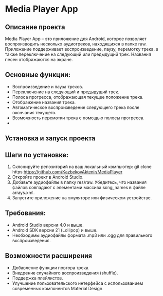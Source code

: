 # Media Player App
## Описание проекта
Media Player App – это приложение для Android, которое позволяет воспроизводить несколько аудиотреков, находящихся в папке raw. Приложение поддерживает воспроизведение, паузу, перемотку трека, а также переключение на следующий или предыдущий трек. Названия песен отображаются на экране.

## Основные функции:
* Воспроизведение и пауза треков.
* Переключение на следующий и предыдущий трек.
* Полоса прогресса, отображающая текущее положение трека.
* Отображение названия трека.
* Автоматическое воспроизведение следующего трека после окончания текущего.
* Возможность перемотки трека с помощью полосы прогресса.
* 
## Установка и запуск проекта
## Шаги по установке:
1. Склонируйте репозиторий на ваш локальный компьютер:
git clone https:https://github.com/KazbekovAktenir/MediaPlayer
2. Откройте проект в Android Studio.
3. Добавьте аудиофайлы в папку res/raw. Убедитесь, что названия файлов совпадают с элементами массива song_names в файле arrays.xml.
4. Запустите приложение на эмуляторе или физическом устройстве.
## Требования:
- Android Studio версии 4.0 и выше.
- Android SDK версии 21 (Lollipop) и выше.
- Необходимы аудиофайлы формата .mp3 или .ogg для правильного воспроизведения.

## Возможности расширения
* Добавление функции повтора трека.
* Внедрение случайного воспроизведения (shuffle).
* Поддержка плейлистов.
* Улучшение пользовательского интерфейса с использованием современных компонентов Material Design.
